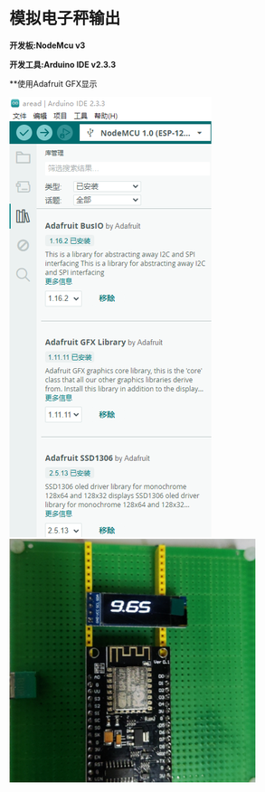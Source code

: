 # 模拟电子秤输出

**开发板:NodeMcu v3**

**开发工具:Arduino IDE v2.3.3**

**使用Adafruit GFX显示


![test](https://github.com/jhcla5438/Arduino/blob/main/esp8266/aread/p1.png)
![test](https://github.com/jhcla5438/Arduino/blob/main/esp8266/aread/p2.png)
